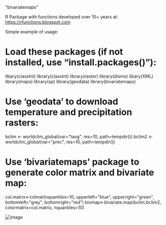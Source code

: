 "bivariatemaps"

R Package with functions developed over 10+ years at: https://rfunctions.blogspot.com


Simple example of usage:

# Load these packages (if not installed, use “install.packages()”):
libary(classInt)
library(classInt)
library(raster)
library(dismo)
libary(XML)
library(maps)
library(sp)
library(geodata)
library(bivariatemaps)

# Use ‘geodata’ to download temperature and precipitation rasters:
bclim <- worldclim_global(var="tavg", res=10,  path=tempdir())
bclim2 <- worldclim_global(var="prec", res=10,  path=tempdir())

# Use ‘bivariatemaps’ package to generate color matrix and bivariate map:
col.matrix<-colmat(nquantiles=10, upperleft="blue", upperright="green", bottomleft="grey", bottomright="red")
bivmap<-bivariate.map(bclim,bclim2, colormatrix=col.matrix, nquantiles=10)
 
![image](https://github.com/user-attachments/assets/eeae69d3-bfc2-40c4-a230-a7c75d47dd58)

